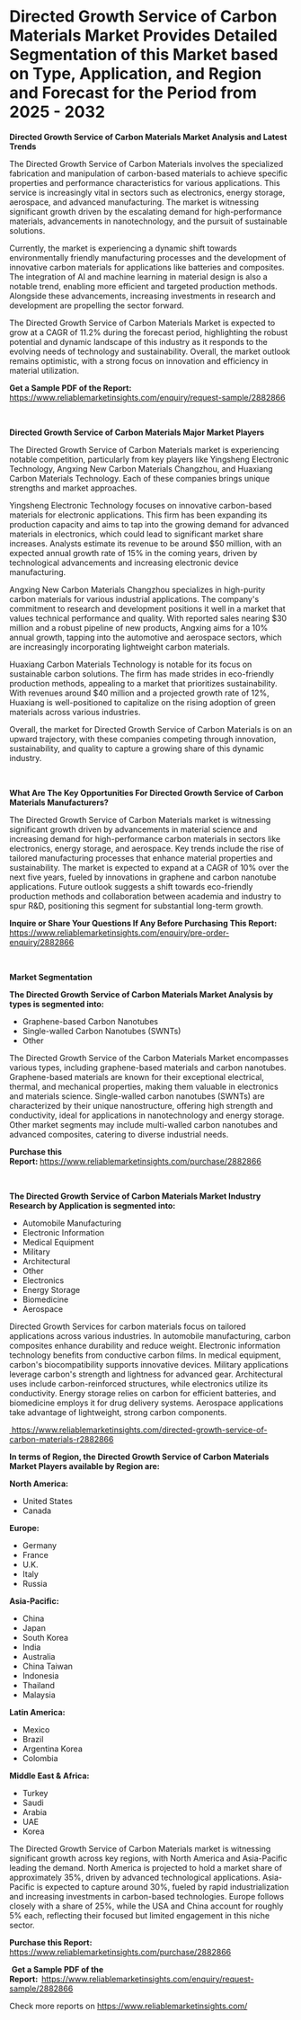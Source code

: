 <p><h1>Directed Growth Service of Carbon Materials Market Provides Detailed Segmentation of this Market based on Type, Application, and Region and Forecast for the Period from 2025 - 2032</h1></p><p><strong>Directed Growth Service of Carbon Materials Market Analysis and Latest Trends</strong></p>
<p><p>The Directed Growth Service of Carbon Materials involves the specialized fabrication and manipulation of carbon-based materials to achieve specific properties and performance characteristics for various applications. This service is increasingly vital in sectors such as electronics, energy storage, aerospace, and advanced manufacturing. The market is witnessing significant growth driven by the escalating demand for high-performance materials, advancements in nanotechnology, and the pursuit of sustainable solutions.</p><p>Currently, the market is experiencing a dynamic shift towards environmentally friendly manufacturing processes and the development of innovative carbon materials for applications like batteries and composites. The integration of AI and machine learning in material design is also a notable trend, enabling more efficient and targeted production methods. Alongside these advancements, increasing investments in research and development are propelling the sector forward.</p><p>The Directed Growth Service of Carbon Materials Market is expected to grow at a CAGR of 11.2% during the forecast period, highlighting the robust potential and dynamic landscape of this industry as it responds to the evolving needs of technology and sustainability. Overall, the market outlook remains optimistic, with a strong focus on innovation and efficiency in material utilization.</p></p>
<p><strong>Get a Sample PDF of the Report:&nbsp;</strong> <a href="https://www.reliablemarketinsights.com/enquiry/request-sample/2882866?utm_campaign=2531&utm_medium=2&utm_source=Github&utm_content=ia&utm_term=13032025&utm_id=directed-growth-service-of-carbon-materials">https://www.reliablemarketinsights.com/enquiry/request-sample/2882866</a></p>
<p>&nbsp;</p>
<p><strong>Directed Growth Service of Carbon Materials Major Market Players</strong></p>
<p><p>The Directed Growth Service of Carbon Materials market is experiencing notable competition, particularly from key players like Yingsheng Electronic Technology, Angxing New Carbon Materials Changzhou, and Huaxiang Carbon Materials Technology. Each of these companies brings unique strengths and market approaches.</p><p>Yingsheng Electronic Technology focuses on innovative carbon-based materials for electronic applications. This firm has been expanding its production capacity and aims to tap into the growing demand for advanced materials in electronics, which could lead to significant market share increases. Analysts estimate its revenue to be around $50 million, with an expected annual growth rate of 15% in the coming years, driven by technological advancements and increasing electronic device manufacturing.</p><p>Angxing New Carbon Materials Changzhou specializes in high-purity carbon materials for various industrial applications. The company's commitment to research and development positions it well in a market that values technical performance and quality. With reported sales nearing $30 million and a robust pipeline of new products, Angxing aims for a 10% annual growth, tapping into the automotive and aerospace sectors, which are increasingly incorporating lightweight carbon materials.</p><p>Huaxiang Carbon Materials Technology is notable for its focus on sustainable carbon solutions. The firm has made strides in eco-friendly production methods, appealing to a market that prioritizes sustainability. With revenues around $40 million and a projected growth rate of 12%, Huaxiang is well-positioned to capitalize on the rising adoption of green materials across various industries.</p><p>Overall, the market for Directed Growth Service of Carbon Materials is on an upward trajectory, with these companies competing through innovation, sustainability, and quality to capture a growing share of this dynamic industry.</p></p>
<p>&nbsp;</p>
<p><strong>What Are The Key Opportunities For Directed Growth Service of Carbon Materials Manufacturers?</strong></p>
<p><p>The Directed Growth Service of Carbon Materials market is witnessing significant growth driven by advancements in material science and increasing demand for high-performance carbon materials in sectors like electronics, energy storage, and aerospace. Key trends include the rise of tailored manufacturing processes that enhance material properties and sustainability. The market is expected to expand at a CAGR of 10% over the next five years, fueled by innovations in graphene and carbon nanotube applications. Future outlook suggests a shift towards eco-friendly production methods and collaboration between academia and industry to spur R&D, positioning this segment for substantial long-term growth.</p></p>
<p><strong>Inquire or Share Your Questions If Any Before Purchasing This Report:</strong> <a href="https://www.reliablemarketinsights.com/enquiry/pre-order-enquiry/2882866?utm_campaign=2531&utm_medium=2&utm_source=Github&utm_content=ia&utm_term=13032025&utm_id=directed-growth-service-of-carbon-materials">https://www.reliablemarketinsights.com/enquiry/pre-order-enquiry/2882866</a></p>
<p>&nbsp;</p>
<p><strong>Market Segmentation</strong></p>
<p><strong>The Directed Growth Service of Carbon Materials Market Analysis by types is segmented into:</strong></p>
<p><ul><li>Graphene-based Carbon Nanotubes</li><li>Single-walled Carbon Nanotubes (SWNTs)</li><li>Other</li></ul></p>
<p><p>The Directed Growth Service of the Carbon Materials Market encompasses various types, including graphene-based materials and carbon nanotubes. Graphene-based materials are known for their exceptional electrical, thermal, and mechanical properties, making them valuable in electronics and materials science. Single-walled carbon nanotubes (SWNTs) are characterized by their unique nanostructure, offering high strength and conductivity, ideal for applications in nanotechnology and energy storage. Other market segments may include multi-walled carbon nanotubes and advanced composites, catering to diverse industrial needs.</p></p>
<p><strong>Purchase this Report:&nbsp;</strong><a href="https://www.reliablemarketinsights.com/purchase/2882866?utm_campaign=2531&utm_medium=2&utm_source=Github&utm_content=ia&utm_term=13032025&utm_id=directed-growth-service-of-carbon-materials">https://www.reliablemarketinsights.com/purchase/2882866</a></p>
<p>&nbsp;</p>
<p><strong>The Directed Growth Service of Carbon Materials Market Industry Research by Application is segmented into:</strong></p>
<p><ul><li>Automobile Manufacturing</li><li>Electronic Information</li><li>Medical Equipment</li><li>Military</li><li>Architectural</li><li>Other</li><li>Electronics</li><li>Energy Storage</li><li>Biomedicine</li><li>Aerospace</li></ul></p>
<p><p>Directed Growth Services for carbon materials focus on tailored applications across various industries. In automobile manufacturing, carbon composites enhance durability and reduce weight. Electronic information technology benefits from conductive carbon films. In medical equipment, carbon's biocompatibility supports innovative devices. Military applications leverage carbon's strength and lightness for advanced gear. Architectural uses include carbon-reinforced structures, while electronics utilize its conductivity. Energy storage relies on carbon for efficient batteries, and biomedicine employs it for drug delivery systems. Aerospace applications take advantage of lightweight, strong carbon components.</p></p>
<p><a href="https://www.reliablemarketinsights.com/directed-growth-service-of-carbon-materials-r2882866?utm_campaign=2531&utm_medium=2&utm_source=Github&utm_content=ia&utm_term=13032025&utm_id=directed-growth-service-of-carbon-materials">&nbsp;https://www.reliablemarketinsights.com/directed-growth-service-of-carbon-materials-r2882866</a></p>
<p><strong>In terms of Region, the Directed Growth Service of Carbon Materials Market Players available by Region are:</strong></p>
<p>
    <p> <strong> North America: </strong>
        <ul>
            <li>United States</li>
            <li>Canada</li>
        </ul>
        </p> 
    <p> <strong> Europe: </strong>
        <ul>
            <li>Germany</li>
            <li>France</li>
            <li>U.K.</li>
            <li>Italy</li>
            <li>Russia</li>
        </ul>
        </p> 
    <p> <strong> Asia-Pacific: </strong>
        <ul>
            <li>China</li>
            <li>Japan</li>
            <li>South Korea</li>
            <li>India</li>
            <li>Australia</li>
            <li>China Taiwan</li>
            <li>Indonesia</li>
            <li>Thailand</li>
            <li>Malaysia</li>
        </ul>
        </p> 
    <p> <strong> Latin America: </strong>
        <ul>
            <li>Mexico</li>
            <li>Brazil</li>
            <li>Argentina Korea</li>
            <li>Colombia</li>
        </ul>
        </p> 
    <p> <strong> Middle East & Africa: </strong>
        <ul>
            <li>Turkey</li>
            <li>Saudi</li>
            <li>Arabia</li>
            <li>UAE</li>
            <li>Korea</li>
        </ul>
    </p>
    </p>
<p><p>The Directed Growth Service of Carbon Materials market is witnessing significant growth across key regions, with North America and Asia-Pacific leading the demand. North America is projected to hold a market share of approximately 35%, driven by advanced technological applications. Asia-Pacific is expected to capture around 30%, fueled by rapid industrialization and increasing investments in carbon-based technologies. Europe follows closely with a share of 25%, while the USA and China account for roughly 5% each, reflecting their focused but limited engagement in this niche sector.</p></p>
<p><strong>Purchase this Report: </strong><a href="https://www.reliablemarketinsights.com/purchase/2882866?utm_campaign=2531&utm_medium=2&utm_source=Github&utm_content=ia&utm_term=13032025&utm_id=directed-growth-service-of-carbon-materials">https://www.reliablemarketinsights.com/purchase/2882866</a></p>
<p>&nbsp;<strong>Get a Sample PDF of the Report:&nbsp;&nbsp;</strong><a href="https://www.reliablemarketinsights.com/enquiry/request-sample/2882866?utm_campaign=2531&utm_medium=2&utm_source=Github&utm_content=ia&utm_term=13032025&utm_id=directed-growth-service-of-carbon-materials">https://www.reliablemarketinsights.com/enquiry/request-sample/2882866</a></p>
<p><strong></strong></p>
<p>Check more reports on <a href="https://www.reliablemarketinsights.com/?utm_campaign=2531&utm_medium=2&utm_source=Github&utm_content=ia&utm_term=13032025&utm_id=directed-growth-service-of-carbon-materials">https://www.reliablemarketinsights.com/</a></p>